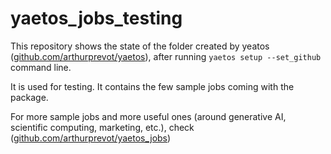 # yaetos_jobs_testing
This repository shows the state of the folder created by yeatos ([github.com/arthurprevot/yaetos](https://github.com/arthurprevot/yaetos)), after running `yaetos setup --set_github` command line.

It is used for testing. It contains the few sample jobs coming with the package.

For more sample jobs and more useful ones (around generative AI, scientific computing, marketing, etc.), check ([github.com/arthurprevot/yaetos_jobs](https://github.com/arthurprevot/yaetos_jobs))
